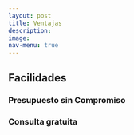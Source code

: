 ```yaml
---
layout: post
title: Ventajas 
description: 
image: 
nav-menu: true
---
```

<!-- Main -->
<div id="main" class="alt">

<!-- One -->
<section id="one">

<!-- Content -->
<h2 id="content">Facilidades</h2>
<p></p>
<div class="6u 12u$(small)">
    <h3><span class="icon fa-calculator"></span> Presupuesto sin Compromiso</h3>
    <p></p>
</div>
<div class="6u$ 12u$(small)">
    <h3><span class="icon alt fa-commenting"></span> Consulta gratuita</h3>
    <p></p>
</div>


</section>
<!--
<section id="two">
<h2 id="content">Facilidades</h2>
<p></p>
<div class="6u 12u$(small)">
    <h3><span class="icon fa-calculator"></span> Presupuesto sin Compromiso</h3>
    <p></p>
</div>
<div class="6u$ 12u$(small)">
    <h3><span class="icon alt fa-commenting"></span> Consulta gratuita</h3>
    <p></p>
</div>
</section>
-->
</div>

